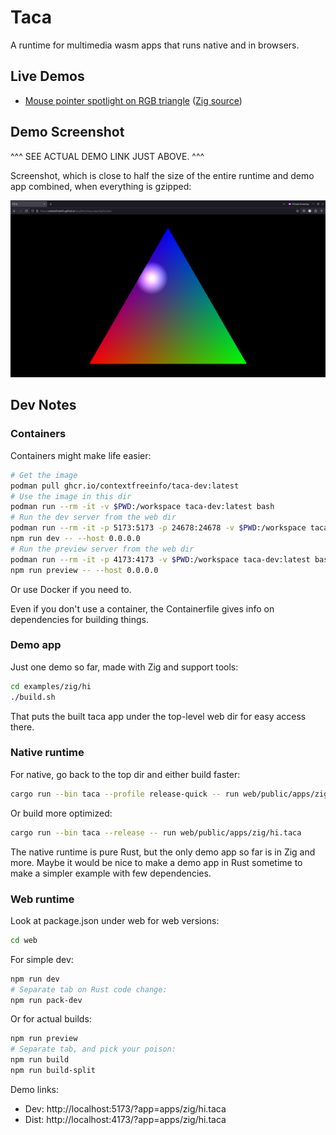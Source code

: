 # Taca

A runtime for multimedia wasm apps that runs native and in browsers.

## Live Demos

- [Mouse pointer spotlight on RGB triangle](https://contextfreeinfo.github.io/taca/demo/?app=apps/zig/hi.taca)
  ([Zig source](examples/zig/hi/src/main.zig))

## Demo Screenshot

^^^ SEE ACTUAL DEMO LINK JUST ABOVE. ^^^

Screenshot, which is close to half the size of the entire runtime and demo app
combined, when everything is gzipped:

![Taca demo app screenshot with colorful RGB triangle and white spotlight](docs/screenshot.png)

## Dev Notes

### Containers

Containers might make life easier:

```bash
# Get the image
podman pull ghcr.io/contextfreeinfo/taca-dev:latest
# Use the image in this dir
podman run --rm -it -v $PWD:/workspace taca-dev:latest bash
# Run the dev server from the web dir
podman run --rm -it -p 5173:5173 -p 24678:24678 -v $PWD:/workspace taca-dev:latest bash
npm run dev -- --host 0.0.0.0
# Run the preview server from the web dir
podman run --rm -it -p 4173:4173 -v $PWD:/workspace taca-dev:latest bash
npm run preview -- --host 0.0.0.0
```

Or use Docker if you need to.

Even if you don't use a container, the Containerfile gives info on dependencies
for building things.

### Demo app

Just one demo so far, made with Zig and support tools:

```sh
cd examples/zig/hi
./build.sh
```

That puts the built taca app under the top-level web dir for easy access there.

### Native runtime

For native, go back to the top dir and either build faster:

```sh
cargo run --bin taca --profile release-quick -- run web/public/apps/zig/hi.taca
```

Or build more optimized:

```sh
cargo run --bin taca --release -- run web/public/apps/zig/hi.taca
```

The native runtime is pure Rust, but the only demo app so far is in Zig and
more. Maybe it would be nice to make a demo app in Rust sometime to make a
simpler example with few dependencies.

### Web runtime

Look at package.json under web for web versions:

```sh
cd web
```

For simple dev:

```sh
npm run dev
# Separate tab on Rust code change:
npm run pack-dev
```

Or for actual builds:

```sh
npm run preview
# Separate tab, and pick your poison:
npm run build
npm run build-split
```

Demo links:

- Dev: http://localhost:5173/?app=apps/zig/hi.taca
- Dist: http://localhost:4173/?app=apps/zig/hi.taca
